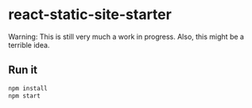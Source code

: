 # react-static-site-starter

Warning: This is still very much a work in progress. Also, this might be a terrible idea.

## Run it

```bash
npm install
npm start
```
